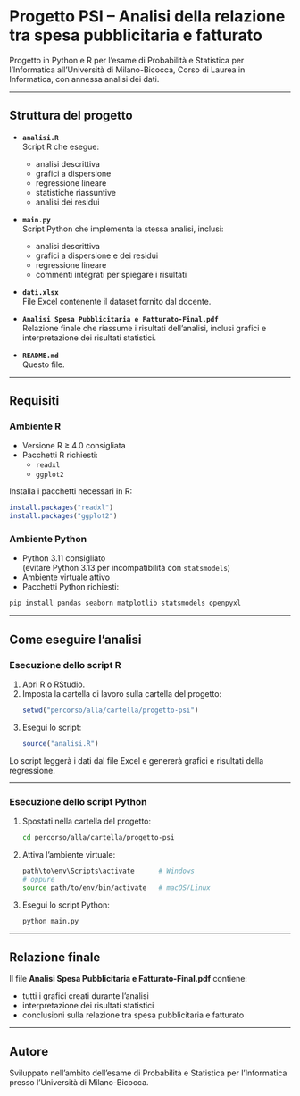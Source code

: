 # Progetto PSI – Analisi della relazione tra spesa pubblicitaria e fatturato

Progetto in Python e R per l’esame di Probabilità e Statistica per l’Informatica all’Università di Milano-Bicocca, Corso di Laurea in Informatica, con annessa analisi dei dati.

---

## Struttura del progetto

- **`analisi.R`**  
  Script R che esegue:
  - analisi descrittiva
  - grafici a dispersione
  - regressione lineare
  - statistiche riassuntive
  - analisi dei residui

- **`main.py`**  
  Script Python che implementa la stessa analisi, inclusi:
  - analisi descrittiva
  - grafici a dispersione e dei residui
  - regressione lineare
  - commenti integrati per spiegare i risultati

- **`dati.xlsx`**  
  File Excel contenente il dataset fornito dal docente.

- **`Analisi Spesa Pubblicitaria e Fatturato-Final.pdf`**  
  Relazione finale che riassume i risultati dell’analisi, inclusi grafici e interpretazione dei risultati statistici.

- **`README.md`**  
  Questo file.

---

## Requisiti

### Ambiente R

- Versione R ≥ 4.0 consigliata
- Pacchetti R richiesti:
  - `readxl`
  - `ggplot2`

Installa i pacchetti necessari in R:

```R
install.packages("readxl")
install.packages("ggplot2")
```

### Ambiente Python

- Python 3.11 consigliato  
  (evitare Python 3.13 per incompatibilità con `statsmodels`)
- Ambiente virtuale attivo
- Pacchetti Python richiesti:

```bash
pip install pandas seaborn matplotlib statsmodels openpyxl
```

---

## Come eseguire l’analisi

### Esecuzione dello script R

1. Apri R o RStudio.
2. Imposta la cartella di lavoro sulla cartella del progetto:
   ```R
   setwd("percorso/alla/cartella/progetto-psi")
   ```
3. Esegui lo script:
   ```R
   source("analisi.R")
   ```

Lo script leggerà i dati dal file Excel e genererà grafici e risultati della regressione.

---

### Esecuzione dello script Python

1. Spostati nella cartella del progetto:
   ```bash
   cd percorso/alla/cartella/progetto-psi
   ```

2. Attiva l’ambiente virtuale:
   ```bash
   path\to\env\Scripts\activate      # Windows
   # oppure
   source path/to/env/bin/activate   # macOS/Linux
   ```

3. Esegui lo script Python:
   ```bash
   python main.py
   ```

---

## Relazione finale

Il file **Analisi Spesa Pubblicitaria e Fatturato-Final.pdf** contiene:

- tutti i grafici creati durante l’analisi
- interpretazione dei risultati statistici
- conclusioni sulla relazione tra spesa pubblicitaria e fatturato

---

## Autore

Sviluppato nell’ambito dell’esame di Probabilità e Statistica per l’Informatica presso l’Università di Milano-Bicocca.